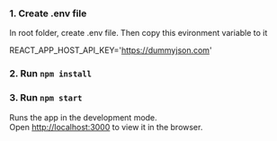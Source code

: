 ### 1. Create .env file

In root folder, create .env file. Then copy this evironment variable to it

REACT_APP_HOST_API_KEY='https://dummyjson.com'

### 2. Run `npm install`
### 3. Run `npm start`

Runs the app in the development mode.\
Open [http://localhost:3000](http://localhost:3000) to view it in the browser.
